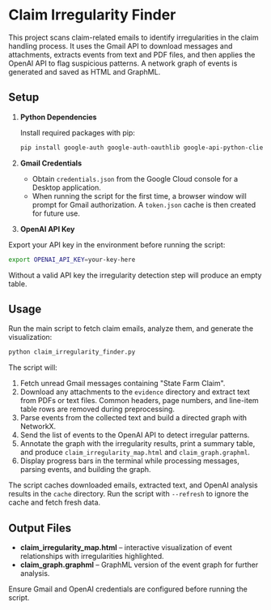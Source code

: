 # Claim Irregularity Finder

This project scans claim-related emails to identify irregularities in the claim handling process. It uses the Gmail API to download messages and attachments, extracts events from text and PDF files, and then applies the OpenAI API to flag suspicious patterns. A network graph of events is generated and saved as HTML and GraphML.

## Setup

1. **Python Dependencies**

   Install required packages with pip:

   ```bash
   pip install google-auth google-auth-oauthlib google-api-python-client pdfplumber pandas networkx pyvis openai jinja2 tqdm
   ```

2. **Gmail Credentials**

   - Obtain `credentials.json` from the Google Cloud console for a Desktop application.
   - When running the script for the first time, a browser window will prompt for Gmail authorization. A `token.json` cache is then created for future use.

3. **OpenAI API Key**

Export your API key in the environment before running the script:

   ```bash
   export OPENAI_API_KEY=your-key-here
   ```

   Without a valid API key the irregularity detection step will produce an empty
   table.

## Usage

Run the main script to fetch claim emails, analyze them, and generate the visualization:

```bash
python claim_irregularity_finder.py
```

The script will:

1. Fetch unread Gmail messages containing "State Farm Claim".
2. Download any attachments to the `evidence` directory and extract text from PDFs or text files.  Common headers, page numbers, and line-item table rows are removed during preprocessing.
3. Parse events from the collected text and build a directed graph with NetworkX.
4. Send the list of events to the OpenAI API to detect irregular patterns.
5. Annotate the graph with the irregularity results, print a summary table, and produce `claim_irregularity_map.html` and `claim_graph.graphml`.
6. Display progress bars in the terminal while processing messages, parsing events, and building the graph.

The script caches downloaded emails, extracted text, and OpenAI analysis results
in the `cache` directory. Run the script with `--refresh` to ignore the cache
and fetch fresh data.

## Output Files

- **claim_irregularity_map.html** – interactive visualization of event relationships with irregularities highlighted.
- **claim_graph.graphml** – GraphML version of the event graph for further analysis.

Ensure Gmail and OpenAI credentials are configured before running the script.
